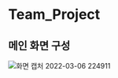 # Team_Project
## 메인 화면 구성
![화면 캡처 2022-03-06 224911](https://user-images.githubusercontent.com/91306357/156926099-4bae708e-29a8-4db4-8023-7fc5948590f8.png)




